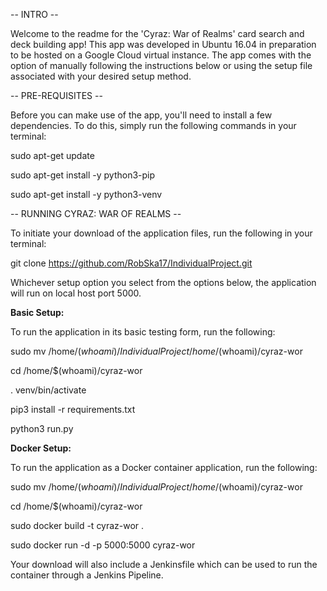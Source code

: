 -- INTRO --

Welcome to the readme for the 'Cyraz: War of Realms' card search and deck building app!
This app was developed in Ubuntu 16.04 in preparation to be hosted on a Google Cloud virtual instance.
The app comes with the option of manually following the instructions below or using the
setup file associated with your desired setup method.

-- PRE-REQUISITES --

Before you can make use of the app, you'll need to install a few dependencies.
To do this, simply run the following commands in your terminal:

sudo apt-get update

sudo apt-get install -y python3-pip

sudo apt-get install -y python3-venv

-- RUNNING CYRAZ: WAR OF REALMS --

To initiate your download of the application files, run the following in your terminal:

git clone https://github.com/RobSka17/IndividualProject.git

Whichever setup option you select from the options below, the application will run  on local host port 5000.

**Basic Setup:**

To run the application in its basic testing form, run the following:

sudo mv /home/$(whoami)/IndividualProject /home/$(whoami)/cyraz-wor

cd /home/$(whoami)/cyraz-wor

. venv/bin/activate

pip3 install -r requirements.txt

python3 run.py

**Docker Setup:**

To run the application as a Docker container application, run the following:

sudo mv /home/$(whoami)/IndividualProject /home/$(whoami)/cyraz-wor

cd /home/$(whoami)/cyraz-wor

sudo docker build -t cyraz-wor .

sudo docker run -d -p 5000:5000 cyraz-wor

Your download will also include a Jenkinsfile which can be used to run the container
through a Jenkins Pipeline.
